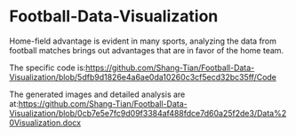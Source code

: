 # Football-Data-Visualization
Home-field advantage is evident in many sports, analyzing the data from football matches brings out advantages that are in favor of the home team.

The specific code is:https://github.com/Shang-Tian/Football-Data-Visualization/blob/5dfb9d1826e4a6ae0da10260c3cf5ecd32bc35ff/Code

The generated images and detailed analysis are at:https://github.com/Shang-Tian/Football-Data-Visualization/blob/0cb7e5e7fc9d09f3384af488fdce7d60a25f2de3/Data%20Visualization.docx
